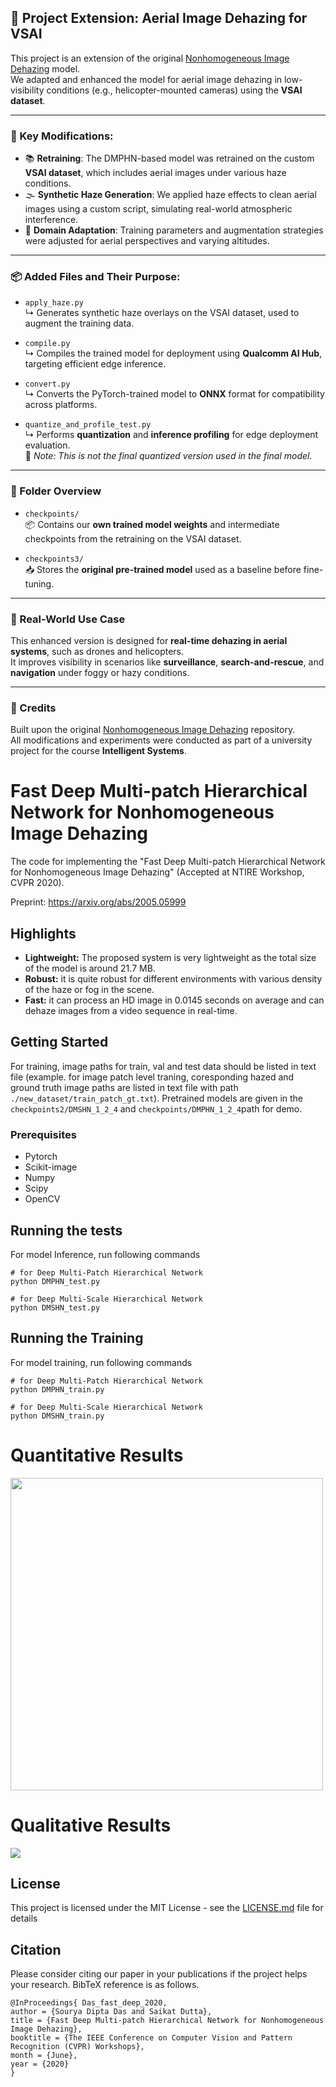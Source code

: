## 🚁 Project Extension: Aerial Image Dehazing for VSAI

This project is an extension of the original [Nonhomogeneous Image Dehazing](https://github.com/diptamath/Nonhomogeneous_Image_Dehazing.git) model.  
We adapted and enhanced the model for aerial image dehazing in low-visibility conditions (e.g., helicopter-mounted cameras) using the **VSAI dataset**.

---

### 🔧 Key Modifications:
- 📚 **Retraining**: The DMPHN-based model was retrained on the custom **VSAI dataset**, which includes aerial images under various haze conditions.
- 🌫️ **Synthetic Haze Generation**: We applied haze effects to clean aerial images using a custom script, simulating real-world atmospheric interference.
- 🔁 **Domain Adaptation**: Training parameters and augmentation strategies were adjusted for aerial perspectives and varying altitudes.

---

### 📦 Added Files and Their Purpose:

- `apply_haze.py`  
  ↳ Generates synthetic haze overlays on the VSAI dataset, used to augment the training data.

- `compile.py`  
  ↳ Compiles the trained model for deployment using **Qualcomm AI Hub**, targeting efficient edge inference.

- `convert.py`  
  ↳ Converts the PyTorch-trained model to **ONNX** format for compatibility across platforms.

- `quantize_and_profile_test.py`  
  ↳ Performs **quantization** and **inference profiling** for edge deployment evaluation.  
  🔹 *Note: This is not the final quantized version used in the final model.*

---

### 📁 Folder Overview

- `checkpoints/`  
  📦 Contains our **own trained model weights** and intermediate checkpoints from the retraining on the VSAI dataset.

- `checkpoints3/`  
  📥 Stores the **original pre-trained model** used as a baseline before fine-tuning.

---

### 📸 Real-World Use Case

This enhanced version is designed for **real-time dehazing in aerial systems**, such as drones and helicopters.  
It improves visibility in scenarios like **surveillance**, **search-and-rescue**, and **navigation** under foggy or hazy conditions.

---

### 🙏 Credits

Built upon the original [Nonhomogeneous Image Dehazing](https://github.com/diptamath/Nonhomogeneous_Image_Dehazing.git) repository.  
All modifications and experiments were conducted as part of a university project for the course **Intelligent Systems**.



# Fast Deep Multi-patch Hierarchical Network for Nonhomogeneous Image Dehazing
The code for implementing the "Fast Deep Multi-patch Hierarchical Network for Nonhomogeneous Image Dehazing" (Accepted at NTIRE Workshop, CVPR 2020).

Preprint: https://arxiv.org/abs/2005.05999

## Highlights

- **Lightweight:** The proposed system is very lightweight as the total size of the model is around 21.7 MB.
- **Robust:**  it is quite robust for different environments with various density of the haze or fog in the scene.
- **Fast:** it can process an HD image in 0.0145 seconds on average and can dehaze images from a video sequence in real-time.

## Getting Started

For training, image paths for train, val and test data should be listed in text file (example. for image patch level traning, coresponding hazed and ground truth image paths are listed in text file with path  `./new_dataset/train_patch_gt.txt`). Pretrained models are given in the `checkpoints2/DMSHN_1_2_4` and `checkpoints/DMPHN_1_2_4`path for demo.

### Prerequisites

- Pytorch
- Scikit-image 
- Numpy
- Scipy
- OpenCV


## Running the tests

For model Inference, run following commands
```
# for Deep Multi-Patch Hierarchical Network
python DMPHN_test.py

# for Deep Multi-Scale Hierarchical Network
python DMSHN_test.py

```

## Running the Training

For model training, run following commands
```
# for Deep Multi-Patch Hierarchical Network
python DMPHN_train.py

# for Deep Multi-Scale Hierarchical Network
python DMSHN_train.py

```

# Quantitative Results
<img src="assets/cvpr_2.png" width="500"/>

# Qualitative Results
![](assets/cvpr_1.png)

## License

This project is licensed under the MIT License - see the [LICENSE.md](LICENSE) file for details

## Citation

Please consider citing our paper in your publications if the project helps your research. BibTeX reference is as follows.
```
@InProceedings{ Das_fast_deep_2020,
author = {Sourya Dipta Das and Saikat Dutta},
title = {Fast Deep Multi-patch Hierarchical Network for Nonhomogeneous Image Dehazing},
booktitle = {The IEEE Conference on Computer Vision and Pattern Recognition (CVPR) Workshops},
month = {June},
year = {2020}
}

```


